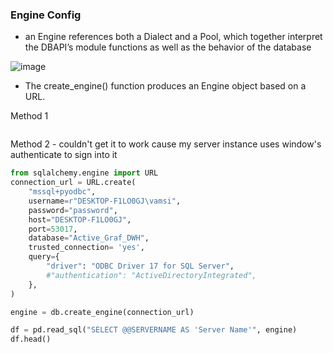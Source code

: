 ### Engine Config
- an Engine references both a Dialect and a Pool, which together interpret the DBAPI’s module functions as well as the behavior of the database

![image](https://user-images.githubusercontent.com/42124199/191283663-9d3bcbd2-ea92-4e20-99d3-c49d31a9064f.png)

- The create_engine() function produces an Engine object based on a URL. 

Method 1
``` python

```

Method 2 - couldn't get it to work cause my server instance uses window's authenticate to sign into it
```python
from sqlalchemy.engine import URL
connection_url = URL.create(
    "mssql+pyodbc",
    username=r"DESKTOP-F1LO0GJ\vamsi",
    password="password",
    host="DESKTOP-F1LO0GJ",
    port=53017,
    database="Active_Graf_DWH",
    trusted_connection= 'yes',
    query={
        "driver": "ODBC Driver 17 for SQL Server",
        #"authentication": "ActiveDirectoryIntegrated",
    },
)

engine = db.create_engine(connection_url)

df = pd.read_sql("SELECT @@SERVERNAME AS 'Server Name'", engine)
df.head()
```
